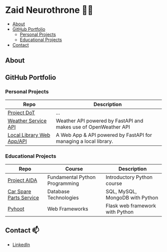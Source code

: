 # Zaid Neurothrone :man_technologist:

- [About](#about)
- [GitHub Portfolio](#github-portfolio)
    - [Personal Projects](#personal-projects)
    - [Educational Projects](#educational-projects)
- [Contact](#contact)

## About

## GitHub Portfolio

### Personal Projects

[project-dot]: https://github.com/neurothrone/project-dot
[weather-api]: https://github.com/neurothrone/weather-api
[local-library]: https://github.com/neurothrone/local-library



| Repo                                       | Description                                                      |
|--------------------------------------------|------------------------------------------------------------------|
| [Project DoT][project-dot]                 | ...                                                              |
| [Weather Service API][weather-api]         | Weather API powered by FastAPI and makes use of OpenWeather API  |
| [Local Library Web App/API][local-library] | A Web App & API powered by FastAPI for managing a local library. |


### Educational Projects

[project-aida]: https://github.com/zn-ths/fundamental-python-project

[car-spare-parts]: https://github.com/neurothrone/ths-car-spare-parts

[pyhoot]: https://github.com/Flaskeneers/Pyhoot

| Repo                                       | Course                         | Description                     | 
|--------------------------------------------|--------------------------------|---------------------------------|
| [Project AIDA][project-aida]               | Fundamental Python Programming | Introductory Python course      |
| [Car Spare Parts Service][car-spare-parts] | Database Technologies          | SQL, MySQL, MongoDB with Python |
| [Pyhoot][pyhoot]                           | Web Frameworks                 | Flask web framework with Python |

[python]: https://github.com/neurothrone/python-programming-zaid-neurothrone

## Contact :mailbox:

[linkedin]: https://www.linkedin.com/in/neurothrone/

- [LinkedIn][linkedin]

